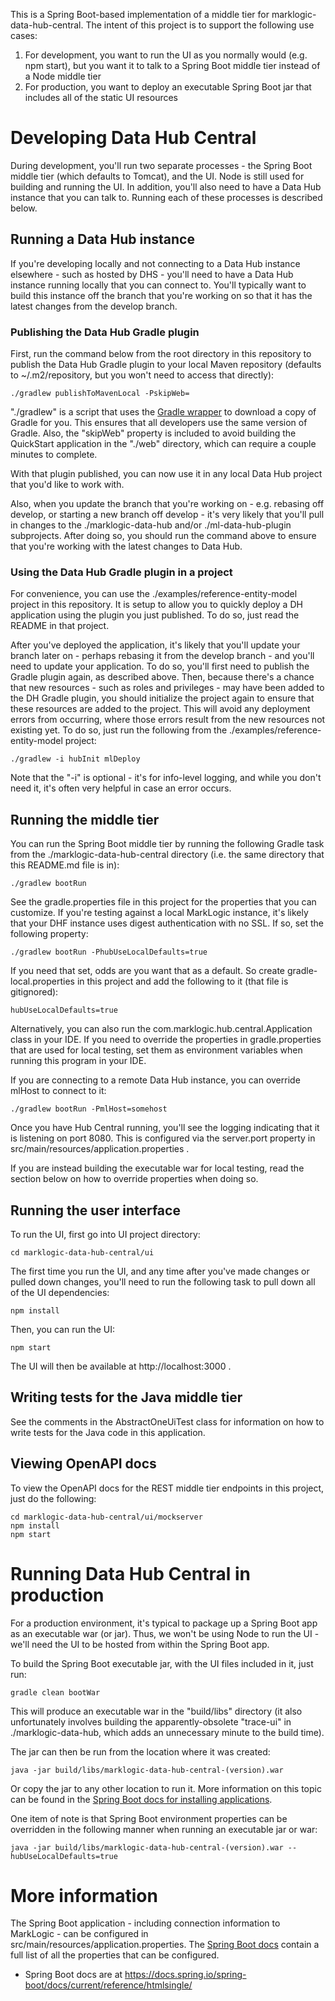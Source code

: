 This is a Spring Boot-based implementation of a middle tier for marklogic-data-hub-central. The intent of this project is to support the following use 
cases:

1. For development, you want to run the UI as you normally would (e.g. npm start), but you want it to talk to a Spring 
Boot middle tier instead of a Node middle tier
1. For production, you want to deploy an executable Spring Boot jar that includes all of the static UI resources


# Developing Data Hub Central

During development, you'll run two separate processes - the Spring Boot middle tier (which defaults to Tomcat), and 
the UI. Node is still used for building and running the UI. In addition, you'll also need to have a Data Hub instance 
that you can talk to. Running each of these processes is described below. 

## Running a Data Hub instance

If you're developing locally and not connecting to a Data Hub instance elsewhere - such as hosted by DHS - you'll need 
to have a Data Hub instance running locally that you can connect to. You'll typically want to build this instance off 
the branch that you're working on so that it has the latest changes from the develop branch. 

### Publishing the Data Hub Gradle plugin 

First, run the command below from the root directory in this repository to publish the Data Hub Gradle plugin to your local 
Maven repository (defaults to ~/.m2/repository, but you won't need to access that directly):

    ./gradlew publishToMavenLocal -PskipWeb=

"./gradlew" is a script that uses the [Gradle wrapper](https://docs.gradle.org/current/userguide/gradle_wrapper.html) to 
download a copy of Gradle for you. This ensures that all developers use the same version of Gradle. Also, the "skipWeb" 
property is included to avoid building the QuickStart application in the "./web" directory, which can require a couple minutes to complete.

With that plugin published, you can now use it in any local Data Hub project that you'd like to work with. 
 
Also, when you update the branch that you're working on - e.g. rebasing off develop, or starting a new branch off develop - 
it's very likely that you'll pull in changes to the ./marklogic-data-hub and/or ./ml-data-hub-plugin subprojects. After 
doing so, you should run the command above to ensure that you're working with the latest changes to Data Hub.

### Using the Data Hub Gradle plugin in a project

For convenience, you can use the ./examples/reference-entity-model project in this repository. It is setup to allow you to
quickly deploy a DH application using the plugin you just published. To do so, just read the README in that project. 

After you've deployed the application, it's likely that you'll update your branch later on - perhaps rebasing it from 
the develop branch - and you'll need to update your application. To do so, you'll first need to publish the Gradle 
plugin again, as described above. Then, because there's a chance that new resources - such as roles and privileges - 
may have been added to the DH Gradle plugin, you should initialize the project again to ensure that these resources
are added to the project. This will avoid any deployment errors from occurring, where those errors result from the
new resources not existing yet. To do so, just run the following from the ./examples/reference-entity-model project:

    ./gradlew -i hubInit mlDeploy 

Note that the "-i" is optional - it's for info-level logging, and while you don't need it, it's often very helpful 
in case an error occurs. 

## Running the middle tier

You can run the Spring Boot middle tier by running the following Gradle task from the ./marklogic-data-hub-central directory (i.e. 
the same directory that this README.md file is in):

    ./gradlew bootRun

See the gradle.properties file in this project for the properties that you can customize. If you're testing against a 
local MarkLogic instance, it's likely that your DHF instance uses digest authentication with no SSL. If so, set the 
following property:

    ./gradlew bootRun -PhubUseLocalDefaults=true

If you need that set, odds are you want that as a default. So create gradle-local.properties in this project and add 
the following to it (that file is gitignored):

    hubUseLocalDefaults=true

Alternatively, you can also run the com.marklogic.hub.central.Application class in your IDE. If you need to override 
the properties in gradle.properties that are used for local testing, set them as environment variables when running
this program in your IDE. 

If you are connecting to a remote Data Hub instance, you can override mlHost to connect to it:

    ./gradlew bootRun -PmlHost=somehost

Once you have Hub Central running, you'll see the logging indicating that it is listening on port 8080. This is 
configured via the server.port property in src/main/resources/application.properties . 

If you are instead building the executable war for local testing, read the section below on how to override properties
when doing so.

## Running the user interface

To run the UI, first go into UI project directory:

    cd marklogic-data-hub-central/ui

The first time you run the UI, and any time after you've made changes or pulled down changes, you'll need to run 
the following task to pull down all of the UI dependencies:

    npm install

Then, you can run the UI:

    npm start

The UI will then be available at http://localhost:3000 . 

## Writing tests for the Java middle tier

See the comments in the AbstractOneUiTest class for information on how to write tests for the Java code in this application.

## Viewing OpenAPI docs

To view the OpenAPI docs for the REST middle tier endpoints in this project, just do the following:

    cd marklogic-data-hub-central/ui/mockserver
    npm install
    npm start

# Running Data Hub Central in production 

For a production environment, it's typical to package up a Spring Boot app as an executable war (or jar). Thus, we won't be 
using Node to run the UI - we'll need the UI to be hosted from within the Spring Boot app. 

To build the Spring Boot executable jar, with the UI files included in it, just run:

    gradle clean bootWar

This will produce an executable war in the "build/libs" directory (it also unfortunately involves building the 
apparently-obsolete "trace-ui" in ./marklogic-data-hub, which adds an unnecessary minute to the build time). 

The jar can then be run from the location where it was created:

    java -jar build/libs/marklogic-data-hub-central-(version).war
    
Or copy the jar to any other location to run it. More information on this topic can be found in the 
[Spring Boot docs for installing applications](https://docs.spring.io/spring-boot/docs/current/reference/html/deployment-install.html).

One item of note is that Spring Boot environment properties can be overridden in the following manner when running an 
executable jar or war:

    java -jar build/libs/marklogic-data-hub-central-(version).war --hubUseLocalDefaults=true

# More information

The Spring Boot application - including connection information to MarkLogic - can be configured in 
src/main/resources/application.properties. The [Spring Boot docs](https://docs.spring.io/spring-boot/docs/current/reference/html/common-application-properties.html) 
contain a full list of all the properties that can be configured.

- Spring Boot docs are at https://docs.spring.io/spring-boot/docs/current/reference/htmlsingle/ 

